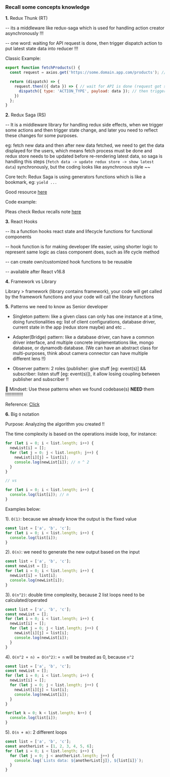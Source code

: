 ### Recall some concepts knowledge

<strong>1.</strong> Redux Thunk (RT)

-- its a middleware like redux-saga which is used for handling action creator asynchronously !!!

-- one word: waiting for API request is done, then trigger dispatch action to put latest state data into reducer !!!

Classic Example:

```js
export function fetchProducts() {
  const request = axios.get('https://some.domain.app.com/products'); // API call

  return (dispatch) => {
    request.then(({ data }) => { // wait for API is done (request got some data) !!!
      dispatch({ type: 'ACTION_TYPE', payload: data }); // then trigger the dispatch action !!!
    })
  };
}
```


<strong>2.</strong> Redux Saga (RS)

-- It is a middleware library for handling redux side effects, when we trigger some actions and then trigger state change, and later you need to reflect these changes for some purposes.

eg: fetch new data and then after new data fetched, we need to get the data displayed for the users, which means fetch process must be done and redux store needs to be updated before re-rendering latest data, so saga is handling this steps (`fetch data -> update redux store -> show latest data`) synchronously, but the coding looks like asynchronous style ~~

Core tech: Redux Saga is using generators functions which is like a bookmark, eg: `yield ...`

Good resource <a href="https://flaviocopes.com/redux-saga/#:~:text=Redux%20Saga%20is%20a%20library,derives%20from%20this%20state%20change" target="_blank">here</a>

Code example:

Pleas check Redux recalls note <a href="https://dm-tipify.netlify.app/redux-tips.html" target="_blank">here</a>



<strong>3.</strong> React Hooks

-- its a function hooks react state and lifecycle functions for functional components

-- hook function is for making developer life easier, using shorter logic to represent same logic as class component does, such as life cycle method

-- can create own/customized hook functions to be reusable

-- available after React v16.8


<strong>4.</strong> Framework vs Library
 
Library > framework (library contains framework), your code will get called by the framework functions and your code will call the library functions


<strong>5.</strong> Patterns we need to know as Senior developer

* Singleton pattern: like a given class can only has one instance at a time, doing functionalities eg: list of client configurations, database driver, current state in the app (redux store maybe) and etc ..

* Adapter(Bridge) pattern: like a database driver, can have a common driver interface, and multiple concrete implementations like, mongo database, or dynamodb database. (We can have an abstract class for multi-purposes, think about camera connector can have multiple different lens !!)

* Observer pattern: 2 roles (publisher: give stuff [eg: event(s)] && subscriber: listen stuff [eg: event(s)]), it allow losing coupling between publisher and subscriber !!


🎏 Mindset: Use these patterns when we found codebase(s) <b>NEED</b> them !!!!!!!!!!!!!!

Reference: <a href="https://www.youtube.com/watch?v=FLmBqI3IKMA" target="_blank">Click</a>


<strong>6.</strong> Big `O` notation

Purpose: Analyzing the algorithm you created !!

The time complexity is based on the operations inside loop, for instance:

```js
for (let i = 0; i < list.length; i++) {
  newList[i] = [];
  for (let j = 0; j < list.length; j++) {
    newList[i][j] = list[i];
    console.log(newList[i]); // n ^ 2
  }
}

// vs

for (let i = 0; i < list.length; i++) {
  console.log(list[i]); // n
}
```


Examples below:

1). `O(1)`: because we already know the output is the fixed value

```js
const list = ['a', 'b', 'c'];
for (let i = 0; i < list.length; i++) {
  console.log(list[i]);
}
```

2). `O(n)`: we need to generate the new output based on the input

```js
const list = ['a', 'b', 'c'];
const newList = [];
for (let i = 0; i < list.length; i++) {
  newList[i] = list[i];
  console.log(newList[i]);
}
```

3). `O(n^2)`: double time complexity, because 2 list loops need to be calculated/operated

```js
const list = ['a', 'b', 'c'];
const newList = [];
for (let i = 0; i < list.length; i++) {
  newList[i] = [];
  for (let j = 0; j < list.length; j++) {
    newList[i][j] = list[i];
    console.log(newList[i]);
  }
}
```

4). `O(n^2 + n) = O(n^2)`: `+ n` will be treated as 0, because `n^2`

```js
const list = ['a', 'b', 'c'];
const newList = [];
for (let i = 0; i < list.length; i++) {
  newList[i] = [];
  for (let j = 0; j < list.length; j++) {
    newList[i][j] = list[i];
    console.log(newList[i]);
  }
}

for(let k = 0; k < list.length; k++) {
  console.log(list[i]);
}
```

5). `O(n + m)`: 2 different loops

```js
const list = ['a', 'b', 'c'];
const anotherList = [1, 2, 3, 4, 5, 6];
for (let i = 0; i < list.length; i++) {
  for (let j = 0; j < anotherList.length; j++) {
    console.log(`Lists data: ${anotherList[j]}, ${list[i]}`);
  }
}
```

